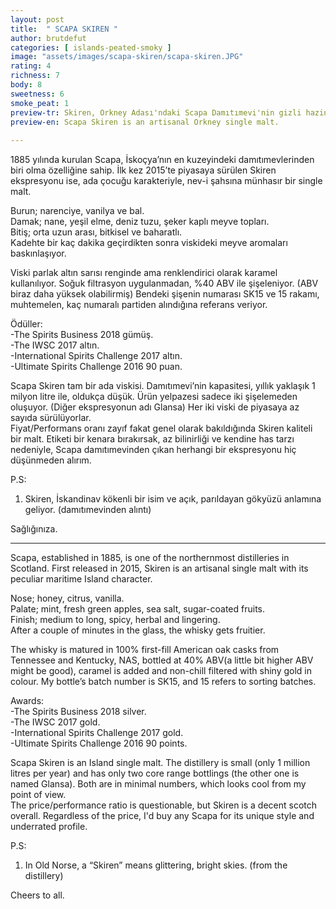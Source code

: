 ```yaml
---
layout: post
title:  " SCAPA SKIREN "
author: brutdefut
categories: [ islands-peated-smoky ]
image: "assets/images/scapa-skiren/scapa-skiren.JPG"
rating: 4
richness: 7
body: 8
sweetness: 6
smoke_peat: 1
preview-tr: Skiren, Orkney Adası'ndaki Scapa Damıtımevi'nin gizli hazinelerinden.                     
preview-en: Scapa Skiren is an artisanal Orkney single malt.                 
     
---
```


1885 yılında kurulan Scapa, İskoçya’nın en kuzeyindeki damıtımevlerinden biri olma özelliğine sahip. İlk kez 2015’te piyasaya sürülen Skiren ekspresyonu ise, ada çocuğu karakteriyle, nev-i şahsına münhasır bir single malt.  

Burun; narenciye, vanilya ve bal.   
Damak; nane, yeşil elme, deniz tuzu, şeker kaplı meyve topları.   
Bitiş; orta uzun arası, bitkisel ve baharatlı.    
Kadehte bir kaç dakika geçirdikten sonra viskideki meyve aromaları baskınlaşıyor.    

Viski parlak altın sarısı renginde ama renklendirici olarak karamel kullanılıyor. Soğuk filtrasyon uygulanmadan, %40 ABV ile şişeleniyor. (ABV biraz daha yüksek olabilirmiş) Bendeki şişenin numarası SK15 ve 15 rakamı, muhtemelen, kaç numaralı partiden alındığına referans veriyor.  

Ödüller:    
-The Spirits Business 2018 gümüş.    
-The IWSC 2017 altın.  
-International Spirits Challenge 2017 altın.   
-Ultimate Spirits Challenge 2016 90 puan.    

Scapa Skiren tam bir ada viskisi. Damıtımevi’nin kapasitesi, yıllık yaklaşık 1 milyon litre ile, oldukça düşük. Ürün yelpazesi sadece iki şişelemeden oluşuyor. (Diğer ekspresyonun adı Glansa) Her iki viski de piyasaya az sayıda sürülüyorlar.  
Fiyat/Performans oranı zayıf fakat genel olarak bakıldığında Skiren kaliteli bir malt. Etiketi bir kenara bırakırsak, az bilinirliği ve kendine has tarzı nedeniyle, Scapa damıtımevinden çıkan herhangi bir ekspresyonu hiç düşünmeden alırım.  

P.S:   
1. Skiren, İskandinav kökenli bir isim ve açık, parıldayan gökyüzü anlamına geliyor. (damıtımevinden alıntı)  

Sağlığınıza.  

-----------------------------------------------

<p id="english"></p>

Scapa, established in 1885, is one of the northernmost distilleries in Scotland. First released in 2015, Skiren is an artisanal single malt with its peculiar maritime Island character.  

Nose; honey, citrus, vanilla.  
Palate; mint, fresh green apples, sea salt, sugar-coated fruits.   
Finish; medium to long, spicy, herbal and lingering.     
After a couple of minutes in the glass, the whisky gets fruitier.  

The whisky is matured in 100% first-fill American oak casks from Tennessee and Kentucky, NAS, bottled at 40% ABV(a little bit higher ABV might be good), caramel is added and non-chill filtered with shiny gold in colour. My bottle’s batch number is SK15, and 15 refers to sorting batches.   

Awards:    
-The Spirits Business 2018 silver.    
-The IWSC 2017 gold.  
-International Spirits Challenge 2017 gold.   
-Ultimate Spirits Challenge 2016 90 points.    

Scapa Skiren is an Island single malt. The distillery is small (only 1 million litres per year) and has only two core range bottlings (the other one is named Glansa). Both are in minimal numbers, which looks cool from my point of view.  
The price/performance ratio is questionable, but Skiren is a decent scotch overall. Regardless of the price, I'd buy any Scapa for its unique style and underrated profile.  

P.S:   
1. In Old Norse, a “Skiren” means glittering, bright skies. (from the distillery)    

Cheers to all.  
 


  
